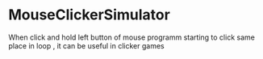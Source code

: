 # MouseClickerSimulator
When click and hold left button of mouse programm starting to click same place in loop , it can be useful in clicker games
